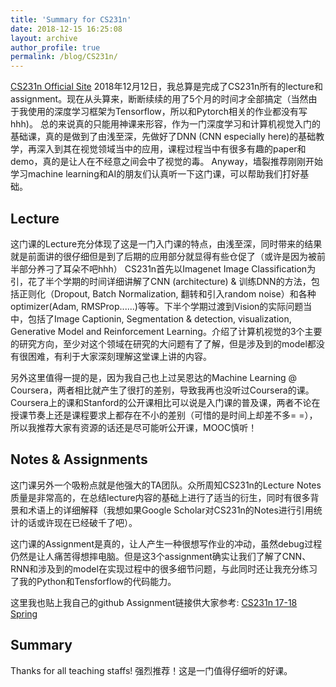 ```yaml
---
title: 'Summary for CS231n'
date: 2018-12-15 16:25:08
layout: archive
author_profile: true
permalink: /blog/CS231n/
---
```


[CS231n Official Site](http://cs231n.stanford.edu/)
2018年12月12日，我总算是完成了CS231n所有的lecture和assignment。现在从头算来，断断续续的用了5个月的时间才全部搞定（当然由于我使用的深度学习框架为Tensorflow，所以和Pytorch相关的作业都没有写hhh)。 总的来说真的只能用神课来形容，作为一门深度学习和计算机视觉入门的基础课，真的是做到了由浅至深，先做好了DNN (CNN especially here)的基础教学，再深入到其在视觉领域当中的应用，课程过程当中有很多有趣的paper和demo，真的是让人在不经意之间会中了视觉的毒。 Anyway，墙裂推荐刚刚开始学习machine learning和AI的朋友们认真听一下这门课，可以帮助我们打好基础。

## Lecture
这门课的Lecture充分体现了这是一门入门课的特点，由浅至深，同时带来的结果就是前面讲的很仔细但是到了后期的应用部分就显得有些仓促了（或许是因为被前半部分养刁了耳朵不吧hhh）
CS231n首先以Imagenet Image Classification为引，花了半个学期的时间详细讲解了CNN (architecture) & 训练DNN的方法，包括正则化（Dropout, Batch Normalization, 翻转和引入random noise）和各种optimizer(Adam, RMSProp......)等等。下半个学期过渡到Vision的实际问题当中，包括了Image Captionin, Segmentation & detection, visualization, Generative Model and Reinforcement Learning。介绍了计算机视觉的3个主要的研究方向，至少对这个领域在研究的大问题有了了解，但是涉及到的model都没有很困难，有利于大家深刻理解这堂课上讲的内容。

另外这里值得一提的是，因为我自己也上过吴恩达的Machine Learning @ Coursera，两者相比就产生了很打的差别，导致我再也没听过Coursera的课。Coursera上的课和Stanford的公开课相比可以说是入门课的普及课，两者不论在授课节奏上还是课程要求上都存在不小的差别（可惜的是时间上却差不多= =），所以我推荐大家有资源的话还是尽可能听公开课，MOOC慎听！

## Notes & Assignments
这门课另外一个吸粉点就是他强大的TA团队。众所周知CS231n的Lecture Notes质量是非常高的，在总结lecture内容的基础上进行了适当的衍生，同时有很多背景和术语上的详细解释（我想如果Google Scholar对CS231n的Notes进行引用统计的话或许现在已经破千了吧）。

这门课的Assignment是真的，让人产生一种很想写作业的冲动，虽然debug过程仍然是让人痛苦得想摔电脑。但是这3个assignment确实让我们了解了CNN、RNN和涉及到的model在实现过程中的很多细节问题，与此同时还让我充分练习了我的Python和Tensforflow的代码能力。

这里我也贴上我自己的github Assignment链接供大家参考: [CS231n 17-18 Spring](https://github.com/KaiChen1998/CS231n-1718spring)

## Summary
Thanks for all teaching staffs!
强烈推荐！这是一门值得仔细听的好课。